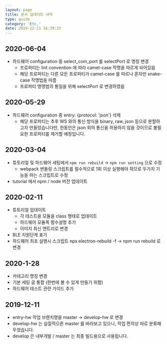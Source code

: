 ```yaml
---
layout: page
title: 문서 업데이트 내역
type: guide
category: 'Etc.'
date: 2019-12-11 16:39:33
---
```


## 2020-06-04
- 하드웨어 configuration 중 select_com_port 를 selectPort 로 명칭 변경
  - 프로퍼티는 lint convention 에 따라 camel-case 작명을 따르게 되어있음
  - 해당 프로퍼티는 다른 모든 프로퍼티가 camel-case 를 따르나 혼자만 snake-case 작명법을 따름
  - 프로퍼티 명명법의 통일을 위해 selectPort 로 변경하였음

## 2020-05-29
- 하드웨어 configuration 중 entry: {protocol: 'json'} 삭제
  - 해당 프로퍼티는 추후 WS 와의 통신 방식을 binary, raw, json 등으로 분할하고자 만들었습니다만,
    한동안은 json 외의 통신을 허용하지 않을 것이므로 불필요한 프로퍼티를 제거할 예정입니다.

## 2020-03-04
- 튜토리얼 및 하드웨어 세팅에서 `npm run rebuild` -> `npm run setting` 으로 수정
  - webpack 번들링 스크립트를 필수적으로 1회 이상 실행해야 하므로 두가지 기능을 하는 스크립트로 수정
- tutorial 에서 npm / node 버전 업데이트

## 2020-02-11
- 튜토리얼 업데이트
  - 각 테스트용 모듈을 class 형태로 업데이트
  - 하드웨어 모듈쪽 함수설명 추가
  - 이미지 최신 엔트리로 변경
- BLE 지원단계 표기
- 하드웨어 최초 실행시 스크립트 npx electron-rebuild -f -> npm run rebuild 로 변경

## 2020-1-28
- 카테고리 명칭 변경
- 기본 세팅 글 통합 (한번에 볼 수 있게 만들기 위함)
- 하드웨어 테스트 관련 가이드 추가

## 2019-12-11
-  entry-hw 작업 브랜치명을 master -> develop-hw 로 변경
  - develop-hw 는 실질적으론 master 를 바라보고 있으나, 작업 편의상 따로 분류해두었습니다.
  - develop 은 내부개발 / master 는 최종 빌드용으로 사용됩니다.
